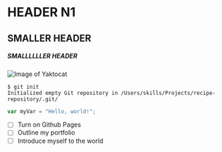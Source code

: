 # HEADER N1
## SMALLER HEADER
##### SMALLLLLLER HEADER

![Image of Yaktocat](https://octodex.github.com/images/yaktocat.png)

```
$ git init
Initialized empty Git repository in /Users/skills/Projects/recipe-repository/.git/
```

``` javascript 
var myVar = "Hello, world!";
```

- [ ] Turn on Github Pages
- [ ] Outline my portfolio
- [ ] Introduce myself to the world
